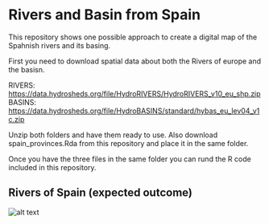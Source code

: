 # Rivers and Basin from Spain

This repository shows one possible approach to create a digital map of the Spahnish rivers and its basing. 

First you need to download spatial data about both the Rivers of europe and the basisn.

RIVERS: https://data.hydrosheds.org/file/HydroRIVERS/HydroRIVERS_v10_eu_shp.zip         
BASINS: https://data.hydrosheds.org/file/HydroBASINS/standard/hybas_eu_lev04_v1c.zip

Unzip both folders and have them ready to use. Also download spain_provinces.Rda from this repository and place it in the same folder.         

Once you have the three files in the same folder you can rund the R code included in this repository. 

## Rivers of Spain (expected outcome)
![alt text](https://github.com/JuanGaleano/rivers_spain/blob/main/Rivers_4.png)   

